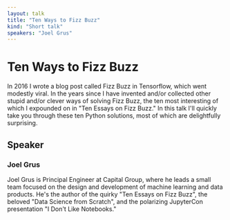 ```yaml
---
layout: talk
title: "Ten Ways to Fizz Buzz"
kind: "Short talk"
speakers: "Joel Grus"
---
```


# Ten Ways to Fizz Buzz

In 2016 I wrote a blog post called Fizz Buzz in Tensorflow, which went modestly viral. In the years since I have invented and/or collected other stupid and/or clever ways of solving Fizz Buzz, the ten most interesting of which I expounded on in "Ten Essays on Fizz Buzz." In this talk I'll quickly take you through these ten Python solutions, most of which are delightfully surprising.

## Speaker

### Joel Grus

Joel Grus is Principal Engineer at Capital Group, where he leads a small team focused on the design and development of machine learning and data products. He's the author of the quirky "Ten Essays on Fizz Buzz", the beloved "Data Science from Scratch", and the polarizing JupyterCon presentation "I Don't Like Notebooks."
